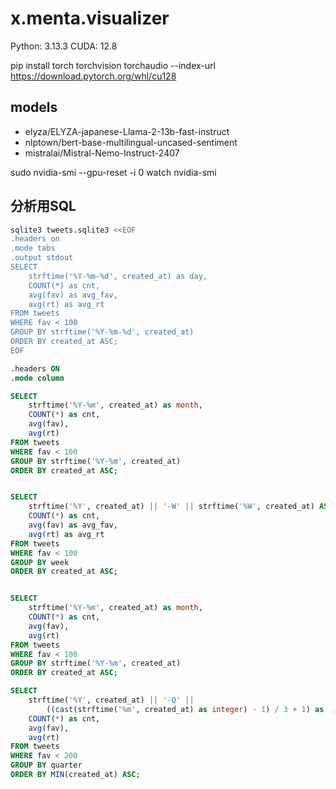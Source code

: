 # x.menta.visualizer

Python: 3.13.3
CUDA: 12.8

pip install torch torchvision torchaudio --index-url https://download.pytorch.org/whl/cu128


## models

- elyza/ELYZA-japanese-Llama-2-13b-fast-instruct
- nlptown/bert-base-multilingual-uncased-sentiment
- mistralai/Mistral-Nemo-Instruct-2407


sudo nvidia-smi --gpu-reset -i 0
watch nvidia-smi


## 分析用SQL

```sh
sqlite3 tweets.sqlite3 <<EOF
.headers on
.mode tabs
.output stdout
SELECT
    strftime('%Y-%m-%d', created_at) as day,
    COUNT(*) as cnt,
    avg(fav) as avg_fav,
    avg(rt) as avg_rt
FROM tweets
WHERE fav < 100
GROUP BY strftime('%Y-%m-%d', created_at)
ORDER BY created_at ASC;
EOF
```

```sql
.headers ON
.mode column

SELECT
    strftime('%Y-%m', created_at) as month,
    COUNT(*) as cnt,
    avg(fav),
    avg(rt)
FROM tweets
WHERE fav < 100
GROUP BY strftime('%Y-%m', created_at)
ORDER BY created_at ASC;


SELECT
    strftime('%Y', created_at) || '-W' || strftime('%W', created_at) AS week,
    COUNT(*) as cnt,
    avg(fav) as avg_fav,
    avg(rt) as avg_rt
FROM tweets
WHERE fav < 100
GROUP BY week
ORDER BY created_at ASC;


SELECT
    strftime('%Y-%m', created_at) as month,
    COUNT(*) as cnt,
    avg(fav),
    avg(rt)
FROM tweets
WHERE fav < 100
GROUP BY strftime('%Y-%m', created_at)
ORDER BY created_at ASC;

SELECT
    strftime('%Y', created_at) || '-Q' ||
        ((cast(strftime('%m', created_at) as integer) - 1) / 3 + 1) as quarter,
    COUNT(*) as cnt,
    avg(fav),
    avg(rt)
FROM tweets
WHERE fav < 200
GROUP BY quarter
ORDER BY MIN(created_at) ASC;
```
